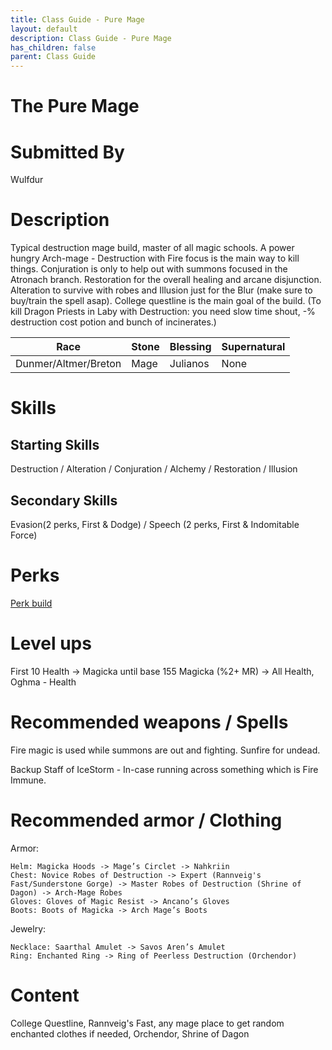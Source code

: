 ```yaml
---
title: Class Guide - Pure Mage
layout: default
description: Class Guide - Pure Mage
has_children: false
parent: Class Guide
---
```


# The Pure Mage

# Submitted By

Wulfdur

# Description

Typical destruction mage build, master of all magic schools. A power hungry Arch-mage - Destruction with Fire focus is the main way to kill things. Conjuration is only to help out with summons focused in the Atronach branch. Restoration for the overall healing and arcane disjunction. Alteration to survive with robes and Illusion just for the Blur (make sure to buy/train the spell asap). College questline is the main goal of the build. (To kill Dragon Priests in Laby with Destruction: you need slow time shout, -% destruction cost potion and bunch of incinerates.)

Race | Stone | Blessing | Supernatural
|--|--|--|--|
Dunmer/Altmer/Breton | Mage | Julianos | None

# Skills

## Starting Skills

Destruction / Alteration / Conjuration / Alchemy / Restoration / Illusion

## Secondary Skills

Evasion(2 perks, First & Dodge) / Speech (2 perks, First & Indomitable Force)

# Perks

[Perk build](https://banananaut.github.io/NannerPlanner/?p=1&b=AgEAAAEwJAsAZGQFZGQFMgVkBQUPBWQFCjIFEAIGB-v_v_AHwAv4BeAGAACCAAAAAAAAD0KAAAAFAAAA)

# Level ups

First 10 Health -> Magicka until base 155 Magicka  (%2+ MR) -> All Health, Oghma - Health

# Recommended weapons / Spells

Fire magic is used while summons are out and fighting. Sunfire for undead.

Backup Staff of IceStorm - In-case running across something which is Fire Immune.

# Recommended armor / Clothing

Armor:

	Helm: Magicka Hoods -> Mage’s Circlet -> Nahkriin
	Chest: Novice Robes of Destruction -> Expert (Rannveig's Fast/Sunderstone Gorge) -> Master Robes of Destruction (Shrine of Dagon) -> Arch-Mage Robes
	Gloves: Gloves of Magic Resist -> Ancano’s Gloves
	Boots: Boots of Magicka -> Arch Mage’s Boots
	
Jewelry:

	Necklace: Saarthal Amulet -> Savos Aren’s Amulet 
	Ring: Enchanted Ring -> Ring of Peerless Destruction (Orchendor)
	

# Content 

College Questline, Rannveig's Fast, any mage place to get random enchanted clothes if needed, Orchendor, Shrine of Dagon